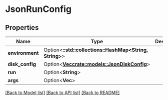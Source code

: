 # JsonRunConfig

## Properties

Name | Type | Description | Notes
------------ | ------------- | ------------- | -------------
**environment** | Option<**::std::collections::HashMap<String, String>**> |  | [optional]
**disk_config** | Option<[**Vec<crate::models::JsonDiskConfig>**](json_Disk_config.md)> |  | [optional]
**run** | Option<**String**> |  | [optional]
**args** | Option<**Vec<String>**> |  | [optional]

[[Back to Model list]](../README.md#documentation-for-models) [[Back to API list]](../README.md#documentation-for-api-endpoints) [[Back to README]](../README.md)


